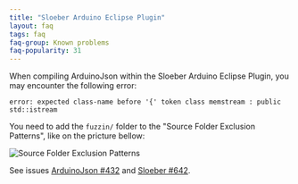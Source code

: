 ```yaml
---
title: "Sloeber Arduino Eclipse Plugin"
layout: faq
tags: faq
faq-group: Known problems
faq-popularity: 31
---
```


When compiling ArduinoJson within the Sloeber Arduino Eclipse Plugin, you may encounter the following error:

```
error: expected class-name before '{' token class memstream : public std::istream
```

You need to add the `fuzzin/` folder to the "Source Folder Exclusion Patterns", like on the pricture bellow:

![Source Folder Exclusion Patterns](https://cloud.githubusercontent.com/assets/1175841/22299097/2af90b14-e323-11e6-8b21-5f0f91055e60.png)

See issues [ArduinoJson #432](https://github.com/bblanchon/ArduinoJson/issues/432) and [Sloeber #642](https://github.com/Sloeber/arduino-eclipse-plugin/issues/642).
